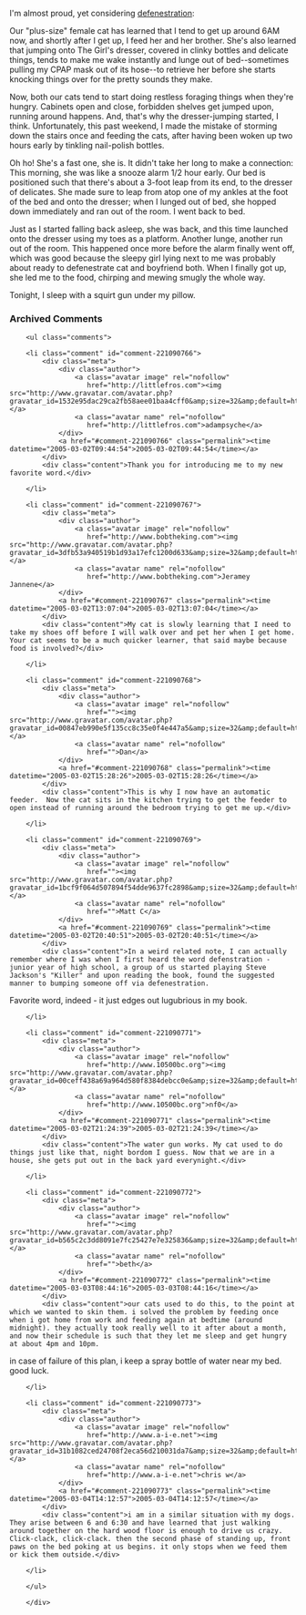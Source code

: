 I'm almost proud, yet considering [defenestration][defe]:  
  
  Our "plus-size" female cat has learned that I tend to get up around 6AM now, and shortly after I get up, I feed her and her brother.  She's also learned that jumping onto The Girl's dresser, covered in clinky bottles and delicate things, tends to make me wake instantly and lunge out of bed--sometimes pulling my CPAP mask out of its hose--to retrieve her before she starts knocking things over for the pretty sounds they make.
  
  Now, both our cats tend to start doing restless foraging things when they're hungry.  Cabinets open and close, forbidden shelves get jumped upon, running around happens.  And, that's why the dresser-jumping started, I think.  Unfortunately, this past weekend, I made the mistake of storming down the stairs once and feeding the cats, after having been woken up two hours early by tinkling nail-polish bottles.
  
  Oh ho!  She's a fast one, she is.  It didn't take her long to make a connection:  This morning, she was like a snooze alarm 1/2 hour early.  Our bed is positioned such that there's about a 3-foot leap from its end, to the dresser of delicates.  She made sure to leap from atop one of my ankles at the foot of the bed and onto the dresser; when I lunged out of bed, she hopped down immediately and ran out of the room.  I went back to bed.  
  
  Just as I started falling back asleep, she was back, and this time launched onto the dresser using my toes as a platform.  Another lunge, another run out of the room.  This happened once more before the alarm finally went off, which was good because the sleepy girl lying next to me was probably about ready to defenestrate cat and boyfriend both.  When I finally got up, she led me to the food, chirping and mewing smugly the whole way.
  
  Tonight, I sleep with a squirt gun under my pillow.

[defe]:http://en.wikipedia.org/wiki/Defenestration

<div id="comments" class="comments archived-comments">
            <h3>Archived Comments</h3>
            
        <ul class="comments">
            
        <li class="comment" id="comment-221090766">
            <div class="meta">
                <div class="author">
                    <a class="avatar image" rel="nofollow" 
                       href="http://littlefros.com"><img src="http://www.gravatar.com/avatar.php?gravatar_id=1532e95dac29ca2fb58aee01baa4cff0&amp;size=32&amp;default=http://mediacdn.disqus.com/1320279820/images/noavatar32.png"/></a>
                    <a class="avatar name" rel="nofollow" 
                       href="http://littlefros.com">adampsyche</a>
                </div>
                <a href="#comment-221090766" class="permalink"><time datetime="2005-03-02T09:44:54">2005-03-02T09:44:54</time></a>
            </div>
            <div class="content">Thank you for introducing me to my new favorite word.</div>
            
        </li>
    
        <li class="comment" id="comment-221090767">
            <div class="meta">
                <div class="author">
                    <a class="avatar image" rel="nofollow" 
                       href="http://www.bobtheking.com"><img src="http://www.gravatar.com/avatar.php?gravatar_id=3dfb53a940519b1d93a17efc1200d633&amp;size=32&amp;default=http://mediacdn.disqus.com/1320279820/images/noavatar32.png"/></a>
                    <a class="avatar name" rel="nofollow" 
                       href="http://www.bobtheking.com">Jeramey Jannene</a>
                </div>
                <a href="#comment-221090767" class="permalink"><time datetime="2005-03-02T13:07:04">2005-03-02T13:07:04</time></a>
            </div>
            <div class="content">My cat is slowly learning that I need to take my shoes off before I will walk over and pet her when I get home.  Your cat seems to be a much quicker learner, that said maybe because food is involved?</div>
            
        </li>
    
        <li class="comment" id="comment-221090768">
            <div class="meta">
                <div class="author">
                    <a class="avatar image" rel="nofollow" 
                       href=""><img src="http://www.gravatar.com/avatar.php?gravatar_id=00847eb990e5f135cc8c35e0f4e447a5&amp;size=32&amp;default=http://mediacdn.disqus.com/1320279820/images/noavatar32.png"/></a>
                    <a class="avatar name" rel="nofollow" 
                       href="">Dan</a>
                </div>
                <a href="#comment-221090768" class="permalink"><time datetime="2005-03-02T15:28:26">2005-03-02T15:28:26</time></a>
            </div>
            <div class="content">This is why I now have an automatic feeder.  Now the cat sits in the kitchen trying to get the feeder to open instead of running around the bedroom trying to get me up.</div>
            
        </li>
    
        <li class="comment" id="comment-221090769">
            <div class="meta">
                <div class="author">
                    <a class="avatar image" rel="nofollow" 
                       href=""><img src="http://www.gravatar.com/avatar.php?gravatar_id=1bcf9f064d507894f54dde9637fc2898&amp;size=32&amp;default=http://mediacdn.disqus.com/1320279820/images/noavatar32.png"/></a>
                    <a class="avatar name" rel="nofollow" 
                       href="">Matt C</a>
                </div>
                <a href="#comment-221090769" class="permalink"><time datetime="2005-03-02T20:40:51">2005-03-02T20:40:51</time></a>
            </div>
            <div class="content">In a weird related note, I can actually remember where I was when I first heard the word defenstration - junior year of high school, a group of us started playing Steve Jackson's "Killer" and upon reading the book, found the suggested manner to bumping someone off via defenestration.

Favorite word, indeed - it just edges out lugubrious in my book.</div>
            
        </li>
    
        <li class="comment" id="comment-221090771">
            <div class="meta">
                <div class="author">
                    <a class="avatar image" rel="nofollow" 
                       href="http://www.10500bc.org"><img src="http://www.gravatar.com/avatar.php?gravatar_id=00ceff438a69a964d580f8384debcc0e&amp;size=32&amp;default=http://mediacdn.disqus.com/1320279820/images/noavatar32.png"/></a>
                    <a class="avatar name" rel="nofollow" 
                       href="http://www.10500bc.org">nf0</a>
                </div>
                <a href="#comment-221090771" class="permalink"><time datetime="2005-03-02T21:24:39">2005-03-02T21:24:39</time></a>
            </div>
            <div class="content">The water gun works. My cat used to do things just like that, night bordom I guess. Now that we are in a house, she gets put out in the back yard everynight.</div>
            
        </li>
    
        <li class="comment" id="comment-221090772">
            <div class="meta">
                <div class="author">
                    <a class="avatar image" rel="nofollow" 
                       href=""><img src="http://www.gravatar.com/avatar.php?gravatar_id=b565c2c3dd8091e7fc25427e7e325836&amp;size=32&amp;default=http://mediacdn.disqus.com/1320279820/images/noavatar32.png"/></a>
                    <a class="avatar name" rel="nofollow" 
                       href="">beth</a>
                </div>
                <a href="#comment-221090772" class="permalink"><time datetime="2005-03-03T08:44:16">2005-03-03T08:44:16</time></a>
            </div>
            <div class="content">our cats used to do this, to the point at which we wanted to skin them. i solved the problem by feeding once when i got home from work and feeding again at bedtime (around midnight). they actually took really well to it after about a month, and now their schedule is such that they let me sleep and get hungry at about 4pm and 10pm. 

in case of failure of this plan, i keep a spray bottle of water near my bed. good luck.</div>
            
        </li>
    
        <li class="comment" id="comment-221090773">
            <div class="meta">
                <div class="author">
                    <a class="avatar image" rel="nofollow" 
                       href="http://www.a-i-e.net"><img src="http://www.gravatar.com/avatar.php?gravatar_id=31b1082ced24708f2eca56d210031da7&amp;size=32&amp;default=http://mediacdn.disqus.com/1320279820/images/noavatar32.png"/></a>
                    <a class="avatar name" rel="nofollow" 
                       href="http://www.a-i-e.net">chris w</a>
                </div>
                <a href="#comment-221090773" class="permalink"><time datetime="2005-03-04T14:12:57">2005-03-04T14:12:57</time></a>
            </div>
            <div class="content">i am in a similar situation with my dogs. They arise between 6 and 6:30 and have learned that just walking around together on the hard wood floor is enough to drive us crazy. Click-clack, click-clack. then the second phase of standing up, front paws on the bed poking at us begins. it only stops when we feed them or kick them outside.</div>
            
        </li>
    
        </ul>
    
        </div>
    